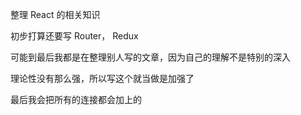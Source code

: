 整理 React 的相关知识

初步打算还要写 Router， Redux

可能到最后我都是在整理别人写的文章，因为自己的理解不是特别的深入

理论性没有那么强，所以写这个就当做是加强了

最后我会把所有的连接都会加上的